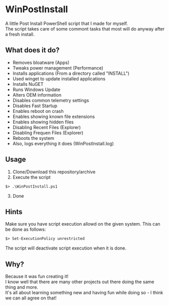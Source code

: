 # WinPostInstall
A little Post Install PowerShell script that I made for myself.   
The script takes care of some commont tasks that most will do anyway after a fresh install.

## What does it do?
- Removes bloatware (Apps)
- Tweaks power management (Performance)
- Installs applications (From a directory called "INSTALL")
- Used winget to update installed applications
- Installs NuGET
- Runs Windows Update
- Alters OEM information
- Disables common telemetry settings
- Disables Fast Startup
- Enables reboot on crash
- Enables showing known file extensions
- Enables showing hidden files
- Disabling Recent Files (Explorer)
- Disabling Frequen Files (Explorer)
- Reboots the system
- Also, logs everything it does (WinPostInstall.log)

## Usage
1. Clone/Download this repository/archive
2. Execute the script
```
$> .\WinPostInstall.ps1
```
3. Done

## Hints
Make sure you have script execution allowd on the given system.
This can be done as follows:
```
$> Set-ExecutionPolicy unrestricted
```
The script will deactivate script execution when it is done.

## Why?
Because it was fun creating it!   
I know well that there are many other projects out there doing the same thing and more.   
It's all about learning something new and having fun while doing so - I think we can all agree on that!
